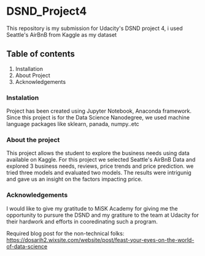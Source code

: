 # DSND_Project4
This repository is my submission for Udacity's DSND project 4, i used Seattle's AirBnB from Kaggle as my dataset
## Table of contents 
1. Installation
2. About Project 
3. Acknowledgements
### Instalation 
Project has been created using Jupyter Notebook, Anaconda framework. 
Since this project is for the Data Science Nanodegree, we used machine language packages like sklearn, panada, numpy..etc
### About the project
This project allows the student to explore the business needs using data available on Kaggle. 
For this project we selected Seattle's AirBnB Data and explored 3 business needs, reviews, price trends and price prediction.
we tried three models and evaluated two models.
The results were intrigunig and gave us an insight on the factors impacting price.
### Acknowledgements
I would like to give my gratitude to MiSK Academy for giving me the opportunity to pursure the DSND and my gratiture to the team at Udacity for their hardwork and efforts in cooredinating such a program. 


Required blog post for the non-technical folks: 
https://dosarih2.wixsite.com/website/post/feast-your-eyes-on-the-world-of-data-science
